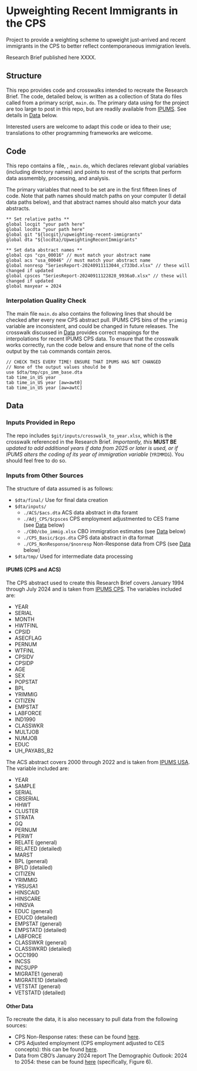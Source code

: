 # Upweighting Recent Immigrants in the CPS
Project to provide a weighting scheme to upweight just-arrived and recent immigrants in the CPS to better reflect contemporaneous immigration levels.

Research Brief published here XXXX.

## Structure
This repo provides code and crosswalks intended to recreate the Research Brief. The code, detailed below, is written as a collection of Stata do files called from a primary script, `main.do`. The primary data using for the project are too large to post in this repo, but are readily available from [IPUMS](https://www.ipums.org/). See details in [Data](#data) below.

Interested users are welcome to adapt this code or idea to their use; translations to other programming frameworks are welcome.

## Code

This repo contains a file, , `main.do`, which declares relevant global variables (including directory names) and points to rest of the scripts that perform data assmembly, processing, and analysis. 

The primary variables that need to be set are in the first fifteen lines of code. Note that path names should match paths on your computer (I detail data paths below), and that abstract names should also match your data abstracts.
```
** Set relative paths **
global locgit "your path here"
global locdta "your path here"
global git "${locgit}/upweighting-recent-immigrants"
global dta "${locdta}/UpweightingRecentImmigrants"

** Set data abstract names **
global cps "cps_00016" // must match your abstract name
global acs "usa_00046" // must match your abstract name
global nonresp "SeriesReport-20240911113044_c733bd.xlsx" // these will changed if updated
global cpsces "SeriesReport-20240911122828_9936a0.xlsx" // these will changed if updated
global maxyear = 2024
```

### Interpolation Quality Check

The main file  `main.do` also contains the following lines that should be checked after every new CPS abstract pull. IPUMS CPS bins of the `yrimmig` variable are inconsistent, and could be changed in future releases. The crosswalk discussed in [Data](#data) provides correct mappings for the interpolations for recent IPUMS CPS data. To ensure that the crosswalk works correctly, run the code below and ensure that none of the cells output by the `tab` commands contain zeros.

```
// CHECK THIS EVERY TIME! ENSURE THAT IPUMS HAS NOT CHANGED
// None of the output values should be 0
use $dta/tmp/cps_imm_base.dta
tab time_in_US year 
tab time_in_US year [aw=awt0] 
tab time_in_US year [aw=awtC] 
```


## Data

### Inputs Provided in Repo

The repo includes `$git/inputs/crosswalk_to_year.xlsx`, which is the crosswalk referenced in the Research Brief. *Importantly, this* **MUST BE** *updated to add additional years if data from 2025 or later is used, or if IPUMS alters the coding of its year of immigration variable* (`YRIMMIG`). You should feel free to do so. 

### Inputs from Other Sources

The structure of data assumed is as follows:
- `$dta/final/` Use for final data creation
- `$dta/inputs/`
  - `./ACS/$acs.dta` ACS data abstract in dta foramt
  - `./Adj_CPS/$cpsces` CPS employment adjustmented to CES frame (see [Data](#data) below)
  - `./CBO/cbo_immig.xlsx` CBO immigration estimates (see [Data](#data) below)
  - `./CPS_Basic/$cps.dta` CPS data abstract in dta format
  - `./CPS_NonResponse/$nonresp` Non-Response data from CPS (see [Data](#data) below)
- `$dta/tmp/` Used for intermediate data processing


#### IPUMS (CPS and ACS)

The CPS abstract used to create this Research Brief covers January 1994 through July 2024 and is taken from [IPUMS CPS](https://cps.ipums.org/cps/). The variables included are:
- YEAR
- SERIAL
- MONTH
- HWTFINL
- CPSID
- ASECFLAG
- PERNUM
- WTFINL
- CPSIDV
- CPSIDP
- AGE
- SEX
- POPSTAT
- BPL
- YRIMMIG
- CITIZEN
- EMPSTAT
- LABFORCE
- IND1990
- CLASSWKR
- MULTJOB
- NUMJOB
- EDUC
- UH_PAYABS_B2


The ACS abstract covers 2000 through 2022 and is taken from [IPUMS USA](https://usa.ipums.org/usa/). The variable included are:

- YEAR
- SAMPLE
- SERIAL
- CBSERIAL
- HHWT
- CLUSTER
- STRATA
- GQ
- PERNUM
- PERWT
- RELATE (general)
- RELATED (detailed)
- MARST
- BPL (general)
- BPLD (detailed)
- CITIZEN
- YRIMMIG
- YRSUSA1
- HINSCAID
- HINSCARE
- HINSVA
- EDUC (general)
- EDUCD (detailed)
- EMPSTAT (general)
- EMPSTATD (detailed)
- LABFORCE
- CLASSWKR (general)
- CLASSWKRD (detailed)
- OCC1990
- INCSS
- INCSUPP
- MIGRATE1 (general)
- MIGRATE1D (detailed)
- VETSTAT (general)
- VETSTATD (detailed)

#### Other Data

To recreate the data, it is also necessary to pull data from the following sources:

- CPS Non-Response rates: these can be found [here](https://data.bls.gov/timeseries/LNU09300000&years_option=all_years).
- CPS Adjusted employment (CPS employment adjusted to CES concepts): this can be found [here](https://data.bls.gov/timeseries/LNS16000000&years_option=all_years).
- Data from CBO’s January 2024 report The Demographic Outlook: 2024 to 2054: these can be found [here](www.cbo.gov/publication/59697) (specifically, Figure 6).
